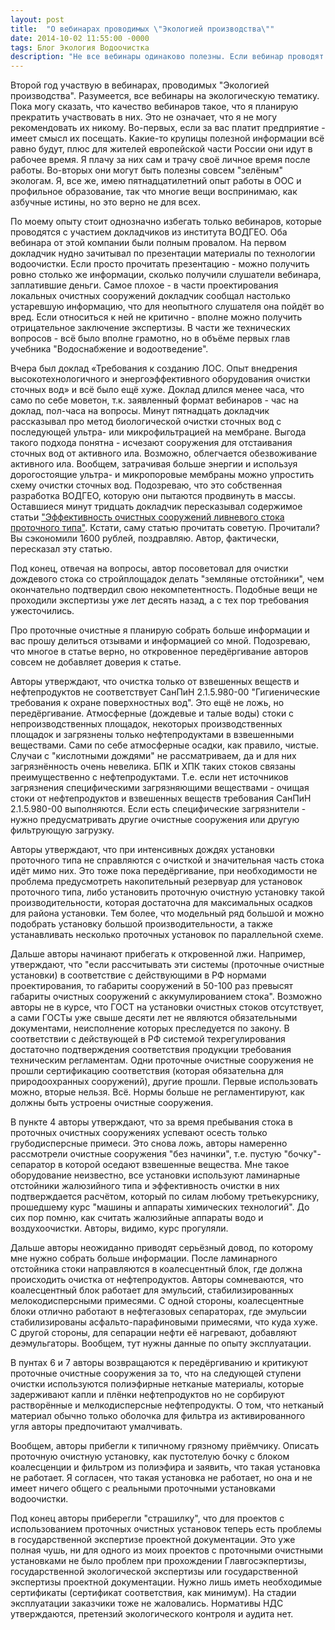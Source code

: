 ```yaml
---
layout: post
title:  "О вебинарах проводимых \"Экологией производства\""
date: 2014-10-02 11:55:00 -0000
tags: Блог Экология Водоочистка
description: "Не все вебинары одинаково полезны. Если вебинар проводят люди, заинтересованные в продажах своего продукта - они могут лгать и пользва вебинара будет отрицательной."
---
```


Второй год участвую в вебинарах, проводимых "Экологией производства". Разумеется, все вебинары на экологическую тематику. Пока могу сказать, что качество вебинаров такое, что я планирую прекратить участвовать в них. Это не означает, что я не могу рекомендовать их никому. Во-первых, если за вас платит предприятие - имеет смысл их посещать. Какие-то крупицы полезной информации всё равно будут, плюс для жителей европейской части России они идут в рабочее время. Я плачу за них сам и трачу своё личное время после работы. Во-вторых они могут быть полезны совсем "зелёным" экологам. Я, все же, имею пятнадцатилетний опыт работы в ООС и профильное образование, так что многие вещи воспринимаю, как азбучные истины, но это верно не для всех.

По моему опыту стоит однозначно избегать только вебинаров, которые проводятся с участием докладчиков из института ВОДГЕО. Оба вебинара от этой компании были полным провалом. На первом докладчик нудно зачитывал по презентации материалы по технологии водоочистки. Если просто прочитать презентацию - можно получить ровно столько же информации, сколько получили слушатели вебинара, заплатившие деньги. Самое плохое - в части проектирования локальных очистных сооружений докладчик сообщал настолько устаревшую информацию, что для неопытного слушателя она пойдёт во вред. Если относиться к ней не критично - вполне можно получить отрицательное заключение экспертизы. В части же технических вопросов - всё было вполне грамотно, но в объёме первых глав учебника "Водоснабжение и водоотведение".

Вчера был доклад «Требования к созданию ЛОС. Опыт внедрения высокотехнологичного и энергоэффективного оборудования очистки сточных вод» и всё было ещё хуже. Доклад длился менее часа, что само по себе моветон, т.к. заявленный формат вебинаров - час на доклад, пол-часа на вопросы. Минут пятнадцать докладчик рассказывал про метод биологической очистки сточных вод с последующей ультра- или микрофильтрацией на мембране. Выгода такого подхода понятна - исчезают сооружения для отстаивания сточных вод от активного ила. Возможно, облегчается обезвоживание активного ила. Вообщем, затрачивая больше энергии и используя дорогостоящие ультра- и микропоровые мембраны можно упростить схему очистки сточных вод. Подозреваю, что это собственная разработка ВОДГЕО, которую они пытаются продвинуть в массы. Оставшиеся минут тридцать докладчик пересказывал содержимое статьи <a href="http://www.potential-2.ru/files/effectivnost_soorujeniy.pdf">"Эффективность очистных сооружений ливневого стока проточного типа"</a>. Кстати, саму статью прочитать советую. Прочитали? Вы сэкономили 1600 рублей, поздравляю. Автор, фактически, пересказал эту статью. 

Под конец, отвечая на вопросы, автор посоветовал для очистки дождевого стока со стройплощадок делать "земляные отстойники", чем окончательно подтвердил свою некомпетентность. Подобные вещи не проходили экспертизы уже лет десять назад, а с тех пор требования ужесточились.

Про проточные очистные я планирую собрать больше информации и вас прошу делиться отзывами и информацией со мной. Подозреваю, что многое в статье верно, но откровенное передёргивание авторов совсем не добавляет доверия к статье. 

Авторы утверждают, что очистка только от взвешенных веществ и нефтепродуктов не соответствует СанПиН 2.1.5.980-00 "Гигиенические требования к охране поверхностных вод". Это ещё не ложь, но передёргивание. Атмосферные (дождевые и талые воды) стоки с непроизводственных площадок, некоторых производственных площадок и загрязнены только нефтепродуктами в взвешенными веществами. Сами по себе атмосферные осадки, как правило, чистые. Случаи с "кислотными дождями" не рассматриваем, да и для них загрязнённость очень невелика. БПК и ХПК таких стоков связаны преимущественно с нефтепродуктами. Т.е. если нет источников загрязнения специфическими загрязняющими веществами - очищая стоки от нефтепродуктов и взвешенных веществ требования СанПиН 2.1.5.980-00 выполняются. Если есть специфические загрязнители - нужно предусматривать другие очистные сооружения или другую фильтрующую загрузку.

Авторы утверждают, что при интенсивных дождях установки проточного типа не справляются с очисткой и значительная часть стока идёт мимо них. Это тоже пока передёргивание, при необходимости не проблема предусмотреть накопительный резервуар для установок проточного типа, либо установить проточную очистную установку такой производительности, которая достаточна для максимальных осадков для района установки. Тем более, что модельный ряд большой и можно подобрать установку большой производительности, а также устанавливать несколько проточных установок по параллельной схеме.

Дальше авторы начинают прибегать к откровенной лжи. Например, утверждают, что "если рассчитывать эти системы (проточные очистные установки) в соответствие с действующими в РФ нормами проектирования, то габариты сооружений в 50-100 раз превысят габариты очистных сооружений с аккумулированием стока". Возможно авторы не в курсе, что ГОСТ на установки очистных стоков отсутствует, а сами ГОСТы уже свыше десяти лет не являются обязательными документами, неисполнение которых преследуется по закону. В соответствии с действующей в РФ системой техрегулирования достаточно подтверждения соответствия продукции требования техническим регламентам. Одни проточные очистные сооружения не прошли сертификацию соответствия (которая обязательна для природоохранных сооружений), другие прошли. Первые использовать можно, вторые нельзя. Всё. Нормы больше не регламентируют, как должны быть устроены очистные сооружения.

В пункте 4 авторы утверждают, что за время пребывания стока в проточных очистных сооружениях успевают осесть только грубодисперсные примеси. Это снова ложь, авторы намеренно рассмотрели очистные сооружения "без начинки", т.е. пустую "бочку"-сепаратор в которой оседают взвешенные вещества. Мне такое оборудование неизвестно, все установки используют ламинарные отстойники жалюзийного типа и эффективность очистки в них подтверждается расчётом, который по силам любому третьекурснику, прошедшему курс "машины и аппараты химических технологий". До сих пор помню, как считать жалюзийные аппараты водо и воздухоочистки. Авторы, видимо, курс прогуляли.

Дальше авторы неожиданно приводят серьёзный довод, по которому мне нужно собрать больше информации. После ламинарного отстойника стоки направляются в коалесцентный блок, где должна происходить очистка от нефтепродуктов. Авторы сомневаются, что коалесцентный блок работает для эмульсий, стабилизированных мелокодисперсными примесями. С одной стороны, коалесцентные блоки отлично работают в нефтегазовых сепараторах, где эмульсии стабилизированы асфальто-парафиновыми примесями, что куда хуже. С другой стороны, для сепарации нефти её нагревают, добавляют деэмульгаторы. Вообщем, тут нужны данные по опыту эксплуатации.

В пунтах 6 и 7 авторы возвращаются к передёргиванию и критикуют проточные очистные сооружения за то, что на следующей ступени очистки используются полиэфирные нетканые материалы, которые задерживают капли и плёнки нефтепродуктов но не сорбируют растворённые и мелкодисперсные нефтепродукты. О том, что нетканый материал обычно только оболочка для фильтра из активированного угля авторы предпочитают умалчивать. 

Вообщем, авторы прибегли к типичному грязному приёмчику. Описать проточную очистную установку, как пустотелую бочку с блоком коалесценции и фильтром из полиэфира и заявить, что такая установка не работает. Я согласен, что такая установка не работает, но она и не имеет ничего общего с реальными проточными установками водоочистки.

Под конец авторы приберегли "страшилку", что для проектов с использованием проточных очистных установок теперь есть проблемы в государственной экспертизе проектной документации. Это уже полная чушь, ни для одного из моих проектов с проточными очистными установками не было проблем при прохождении Главгосэкпертизы, государственной экологической экспертизы или государственной экспертизы проектной документации. Нужно лишь иметь необходимые сертификаты (сертификат соответствия, как минимум). На стадии эксплуатации заказчики тоже не жаловались. Нормативы НДС утверждаются, претензий экологического контроля и аудита нет.